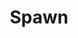 ---
title: Spawn
issue: 45A
issue_nr: 45
full_title: Warriors
subtitle: ''
story_arc: ''
crossover: ''
variant: ""
publisher: Image Comics
creators: 
  - Todd McFarlane
release_date: Mar 1996
release_year: 1996
genre:
  - Action
  - Adventure
  - Crime
  - Fantasy
  - Horror
  - Science Fiction
  - Super-Heroes
  - Thriller
format: Comic
pages: 32
signed_by: Greg Capullo
price: 7.50
---
